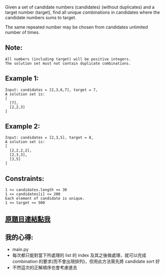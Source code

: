 Given a set of candidate numbers (candidates) (without duplicates) and a target number (target), find all unique combinations in candidates where the candidate numbers sums to target.

The same repeated number may be chosen from candidates unlimited number of times.

## Note:

	All numbers (including target) will be positive integers.
	The solution set must not contain duplicate combinations.

## Example 1:

	Input: candidates = [2,3,6,7], target = 7,
	A solution set is:
	[
	  [7],
	  [2,2,3]
	]

## Example 2:

	Input: candidates = [2,3,5], target = 8,
	A solution set is:
	[
	  [2,2,2,2],
	  [2,3,3],
	  [3,5]
	]
	 

## Constraints:

	1 <= candidates.length <= 30
	1 <= candidates[i] <= 200
	Each element of candidate is unique.
	1 <= target <= 500

## [原題目連結點我](https://leetcode.com/problems/combination-sum/)

## 我的心得:
* main.py
* 每次都只能對當下所處理的 list 的 index 及其之後做處理，就可以完成 combination 的要求(而不會出現排列)，但用此方法需先將 candidate sort 好
* 不然這次的正解順序也會考慮進去